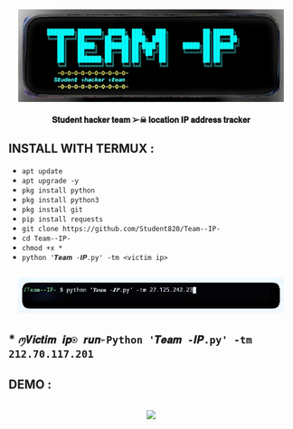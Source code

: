 <h2 align="center"> <img src="https://github.com/Student820/Team--IP-/blob/main/𝑻𝒆𝒂𝒎.jpg" width="470" /> </h2>

<p align="center">

<p align="center"><b>𝐒𝐭𝐮𝐝𝐞𝐧𝐭 𝐡𝐚𝐜𝐤𝐞𝐫 𝐭𝐞𝐚𝐦 ➢☠︎︎ 𝐥𝐨𝐜𝐚𝐭𝐢𝐨𝐧 𝐈𝐏 𝐚𝐝𝐝𝐫𝐞𝐬𝐬 𝐭𝐫𝐚𝐜𝐤𝐞𝐫</b <code></code></p>



## INSTALL WITH TERMUX :

* `apt update`
* `apt upgrade -y`
* ```pkg install python```
* `pkg install python3`
* `pkg install git`
* `pip install requests`
* `git clone https://github.com/Student820/Team--IP-`
* `cd Team--IP-`
* `chmod +x *`
* `python '𝑻𝒆𝒂𝒎 -𝑰𝑷.py' -tm <victim ip>`
<h2 align="center"> <img src="https://github.com/Student820/Team--IP-/blob/main/pc.jpg" width="470" /> </h2>

  
## * `ꪑ𝑽𝒊𝒄𝒕𝒊𝒎 𝒊𝒑⍟ 𝒓𝒖𝒏➢Python '𝑻𝒆𝒂𝒎 -𝑰𝑷.py' -tm 212.70.117.201`


## DEMO :


<h2 align="center"> <img src="https://github.com/Student820/Team--IP-/blob/main/team vdd" width="470" /> </h2>
